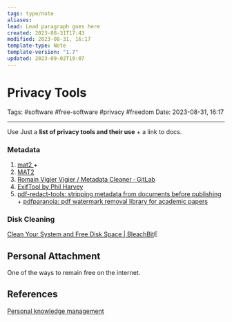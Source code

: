 ```yaml
---
tags: type/note
aliases: 
lead: Lead paragraph goes here
created: 2023-08-31T17:43
modified: 2023-08-31, 16:17
template-type: Note
template-version: "1.7"
updated: 2023-09-02T19:07
---
```


# Privacy Tools

Tags: #software #free-software #privacy #freedom
Date: 2023-08-31, 16:17

---

Use Just a **list of privacy tools and their use** + a link to docs.

### Metadata

1. [mat2 ](https://0xacab.org/jvoisin/mat2) + 
2. [MAT2](https://metadata.systemli.org/)
3. [Romain Vigier Vigier / Metadata Cleaner · GitLab](https://gitlab.com/rmnvgr/metadata-cleaner/)
4. [ExifTool by Phil Harvey](https://exiftool.org/)
5. [pdf-redact-tools: stripping metadata from documents before publishing](https://github.com/firstlookmedia/pdf-redact-tools) + [pdfparanoia: pdf watermark removal library for academic papers](https://github.com/kanzure/pdfparanoia)

### Disk Cleaning

[Clean Your System and Free Disk Space | BleachBit](https://www.bleachbit.org/)E

## Personal Attachment

One of the ways to remain free on the internet.

## References

[Personal knowledge management](../SLIP-BOX/Personal%20knowledge%20management.md)
